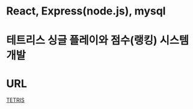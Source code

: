 # React, Express(node.js), mysql

# 테트리스 싱글 플레이와 점수(랭킹) 시스템 개발

# URL
[TETRIS](https://tetris-v1-production.up.railway.app/)